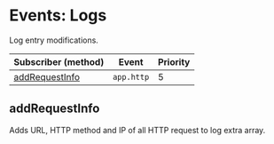 # Events: Logs

Log entry modifications.

| Subscriber (method)               | Event      | Priority |
|-----------------------------------|------------|----------|
| [addRequestInfo](#addrequestinfo) | `app.http` | 5        |


## addRequestInfo

Adds URL, HTTP method and IP of all HTTP request to log extra array.